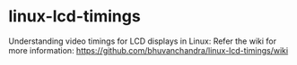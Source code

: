 linux-lcd-timings
=================

Understanding video timings for LCD displays in Linux:
Refer the wiki for more information: https://github.com/bhuvanchandra/linux-lcd-timings/wiki
